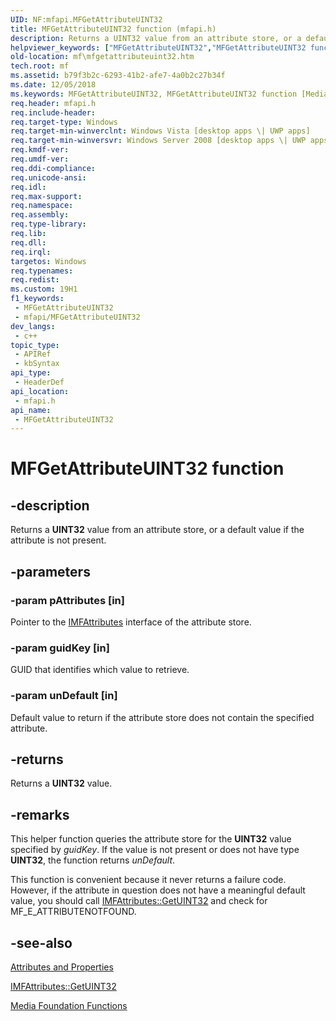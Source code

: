 ```yaml
---
UID: NF:mfapi.MFGetAttributeUINT32
title: MFGetAttributeUINT32 function (mfapi.h)
description: Returns a UINT32 value from an attribute store, or a default value if the attribute is not present.
helpviewer_keywords: ["MFGetAttributeUINT32","MFGetAttributeUINT32 function [Media Foundation]","b79f3b2c-6293-41b2-afe7-4a0b2c27b34f","mf.mfgetattributeuint32","mfapi/MFGetAttributeUINT32"]
old-location: mf\mfgetattributeuint32.htm
tech.root: mf
ms.assetid: b79f3b2c-6293-41b2-afe7-4a0b2c27b34f
ms.date: 12/05/2018
ms.keywords: MFGetAttributeUINT32, MFGetAttributeUINT32 function [Media Foundation], b79f3b2c-6293-41b2-afe7-4a0b2c27b34f, mf.mfgetattributeuint32, mfapi/MFGetAttributeUINT32
req.header: mfapi.h
req.include-header: 
req.target-type: Windows
req.target-min-winverclnt: Windows Vista [desktop apps \| UWP apps]
req.target-min-winversvr: Windows Server 2008 [desktop apps \| UWP apps]
req.kmdf-ver: 
req.umdf-ver: 
req.ddi-compliance: 
req.unicode-ansi: 
req.idl: 
req.max-support: 
req.namespace: 
req.assembly: 
req.type-library: 
req.lib: 
req.dll: 
req.irql: 
targetos: Windows
req.typenames: 
req.redist: 
ms.custom: 19H1
f1_keywords:
 - MFGetAttributeUINT32
 - mfapi/MFGetAttributeUINT32
dev_langs:
 - c++
topic_type:
 - APIRef
 - kbSyntax
api_type:
 - HeaderDef
api_location:
 - mfapi.h
api_name:
 - MFGetAttributeUINT32
---
```


# MFGetAttributeUINT32 function


## -description

Returns a <b>UINT32</b> value from an attribute store, or a default value if the attribute is not present.

## -parameters

### -param pAttributes [in]

Pointer to the <a href="/windows/desktop/api/mfobjects/nn-mfobjects-imfattributes">IMFAttributes</a> interface of the attribute store.

### -param guidKey [in]

GUID that identifies which value to retrieve.

### -param unDefault [in]

Default value to return if the attribute store does not contain the specified attribute.

## -returns

Returns a <b>UINT32</b> value.

## -remarks

This helper function queries the attribute store for the <b>UINT32</b> value specified by <i>guidKey</i>. If the value is not present or does not have type <b>UINT32</b>, the function returns <i>unDefault</i>.

This function is convenient because it never returns a failure code. However, if the attribute in question does not have a meaningful default value, you should call <a href="/windows/desktop/api/mfobjects/nf-mfobjects-imfattributes-getuint32">IMFAttributes::GetUINT32</a> and check for MF_E_ATTRIBUTENOTFOUND.

## -see-also

<a href="/windows/desktop/medfound/attributes-and-properties">Attributes and Properties</a>



<a href="/windows/desktop/api/mfobjects/nf-mfobjects-imfattributes-getuint32">IMFAttributes::GetUINT32</a>



<a href="/windows/desktop/medfound/media-foundation-functions">Media Foundation Functions</a>